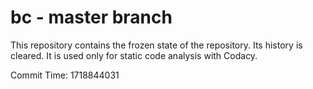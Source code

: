 # bc - master branch

This repository contains the frozen state of the repository.
Its history is cleared. It is used only for static code
analysis with Codacy.

Commit Time: 1718844031